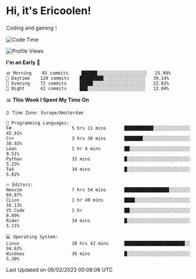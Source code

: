# Hi, it's Ericoolen!
Coding and gaming！

<!--START_SECTION:waka-->
![Code Time](http://img.shields.io/badge/Code%20Time-663%20hrs%2023%20mins-blue)

![Profile Views](http://img.shields.io/badge/Profile%20Views-17-blue)

**I'm an Early 🐤** 

```text
🌞 Morning    85 commits     ██████░░░░░░░░░░░░░░░░░░░   25.99% 
🌆 Daytime    128 commits    █████████░░░░░░░░░░░░░░░░   39.14% 
🌃 Evening    72 commits     █████░░░░░░░░░░░░░░░░░░░░   22.02% 
🌙 Night      42 commits     ███░░░░░░░░░░░░░░░░░░░░░░   12.84%

```


📊 **This Week I Spent My Time On** 

```text
⌚︎ Time Zone: Europe/Amsterdam

💬 Programming Languages: 
F#                       5 hrs 11 mins       ███████████░░░░░░░░░░░░░░   45.91% 
C++                      3 hrs 30 mins       ███████░░░░░░░░░░░░░░░░░░   30.92% 
Lean                     1 hr 4 mins         ██░░░░░░░░░░░░░░░░░░░░░░░   9.51% 
Python                   35 mins             █░░░░░░░░░░░░░░░░░░░░░░░░   5.23% 
TeX                      34 mins             █░░░░░░░░░░░░░░░░░░░░░░░░   5.02%

🔥 Editors: 
Neovim                   7 hrs 54 mins       █████████████████░░░░░░░░   69.87% 
CLion                    1 hr 49 mins        ████░░░░░░░░░░░░░░░░░░░░░   16.13% 
VS Code                  1 hr                ██░░░░░░░░░░░░░░░░░░░░░░░   8.89% 
Rider                    34 mins             █░░░░░░░░░░░░░░░░░░░░░░░░   5.11%

💻 Operating System: 
Linux                    10 hrs 42 mins      ███████████████████████░░   94.62% 
Windows                  36 mins             █░░░░░░░░░░░░░░░░░░░░░░░░   5.38%

```


 Last Updated on 06/02/2023 00:08:06 UTC
<!--END_SECTION:waka-->


